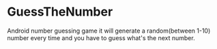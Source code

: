 # GuessTheNumber
Android number guessing game it will generate a random(between 1-10) number every time and you have to guess what's the next number.

